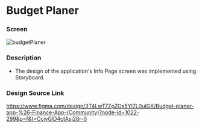 # Budget Planer 

### Screen

![budgetPlaner](https://github.com/user-attachments/assets/caca2b73-326b-47b5-a233-adfd845cd6c3)

### Description


- The design of the application's Info Page screen was implemented using Storyboard.

### Design Source Link

https://www.figma.com/design/3T4LwT7ZpZOs5YI7L0uIGK/Budget-planer-app-%26-Finance-App-(Community)?node-id=1022-299&p=f&t=CciyGlD4ctAsj28r-0
